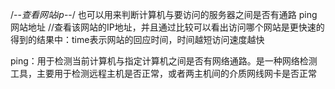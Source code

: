 /--*查看网站ip*--/
也可以用来判断计算机与要访问的服务器之间是否有通路
ping 网站地址  //查看该网站的IP地址，并且通过比较可以看出访问哪个网站是更快速的
得到的结果中：time表示网站的回应时间，时间越短访问速度越快

ping：用于检测当前计算机与指定计算机之间是否有网络通路。是一种网络检测工具，主要用于检测远程主机是否正常，或者两主机间的介质网线网卡是否正常
